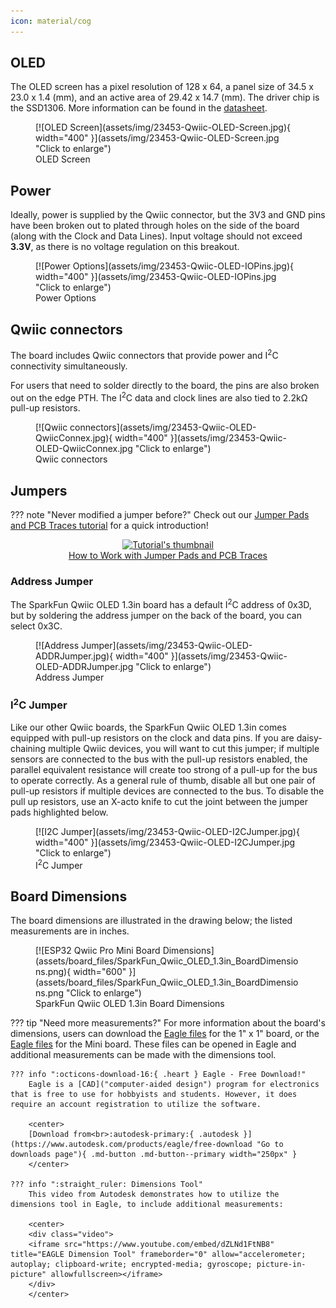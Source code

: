 ```yaml
---
icon: material/cog
---
```



## OLED 

The OLED screen has a pixel resolution of 128 x 64, a panel size of 34.5 x 23.0 x 1.4 (mm), and an active area of 29.42 x 14.7 (mm). The driver chip is the SSD1306. More information can be found in the [datasheet](assets/board_files/1.3inch-SH1106-OLED_Datasheet.pdf).

<figure markdown>
[![OLED Screen](assets/img/23453-Qwiic-OLED-Screen.jpg){ width="400" }](assets/img/23453-Qwiic-OLED-Screen.jpg "Click to enlarge")
<figcaption markdown>OLED Screen</figcaption>
</figure>

## Power

Ideally, power is supplied by the Qwiic connector, but the 3V3 and GND pins have been broken out to plated through holes on the side of the board (along with the Clock and Data Lines). Input voltage should not exceed <b>3.3V</b>, as there is no voltage regulation on this breakout. 



<figure markdown>
[![Power Options](assets/img/23453-Qwiic-OLED-IOPins.jpg){ width="400" }](assets/img/23453-Qwiic-OLED-IOPins.jpg "Click to enlarge")
<figcaption markdown>Power Options</figcaption>
</figure>



## Qwiic connectors

The board includes Qwiic connectors that provide power and I<sup>2</sup>C connectivity simultaneously.

For users that need to solder directly to the board, the pins are also broken out on the edge PTH. The I<sup>2</sup>C data and clock lines are also tied to 2.2kΩ pull-up resistors.


<figure markdown>
[![Qwiic connectors](assets/img/23453-Qwiic-OLED-QwiicConnex.jpg){ width="400" }](assets/img/23453-Qwiic-OLED-QwiicConnex.jpg "Click to enlarge")
<figcaption markdown>Qwiic connectors</figcaption>
</figure>


## Jumpers

??? note "Never modified a jumper before?"
	Check out our <a href="https://learn.sparkfun.com/tutorials/664">Jumper Pads and PCB Traces tutorial</a> for a quick introduction!
	<p align="center">
		<a href="https://learn.sparkfun.com/tutorials/664">
		<img src="https://cdn.sparkfun.com/c/264-148/assets/learn_tutorials/6/6/4/PCB_TraceCutLumenati.jpg" alt="Tutorial's thumbnail"><br>
        How to Work with Jumper Pads and PCB Traces</a>
	</p>


### Address Jumper

The SparkFun Qwiic OLED 1.3in board has a default I<sup>2</sup>C address of 0x3D, but by soldering the address jumper on the back of the board, you can select 0x3C. 

<figure markdown>
[![Address Jumper](assets/img/23453-Qwiic-OLED-ADDRJumper.jpg){ width="400" }](assets/img/23453-Qwiic-OLED-ADDRJumper.jpg "Click to enlarge")
<figcaption markdown>Address Jumper</figcaption>
</figure>

### I<sup>2</sup>C Jumper


Like our other Qwiic boards, the SparkFun Qwiic OLED 1.3in comes equipped with pull-up resistors on the clock and data pins. If you are daisy-chaining multiple Qwiic devices, you will want to cut this jumper; if multiple sensors are connected to the bus with the pull-up resistors enabled, the parallel equivalent resistance will create too strong of a pull-up for the bus to operate correctly. As a general rule of thumb, disable all but one pair of pull-up resistors if multiple devices are connected to the bus. To disable the pull up resistors, use an X-acto knife to cut the joint between the jumper pads highlighted below.


<figure markdown>
[![I2C Jumper](assets/img/23453-Qwiic-OLED-I2CJumper.jpg){ width="400" }](assets/img/23453-Qwiic-OLED-I2CJumper.jpg "Click to enlarge")
<figcaption markdown>I<sup>2</sup>C Jumper</figcaption>
</figure>


## Board Dimensions

The board dimensions are illustrated in the drawing below; the listed measurements are in inches.


<figure markdown>
[![ESP32 Qwiic Pro Mini Board Dimensions](assets/board_files/SparkFun_Qwiic_OLED_1.3in_BoardDimensions.png){ width="600" }](assets/board_files/SparkFun_Qwiic_OLED_1.3in_BoardDimensions.png "Click to enlarge")
<figcaption markdown>SparkFun Qwiic OLED 1.3in Board Dimensions</figcaption>
</figure>


??? tip "Need more measurements?"
	For more information about the board's dimensions, users can download the [Eagle files](assets/board_files/Qwiic_OLED_1.3in.zip) for the 1" x 1" board, or the [Eagle files](assets/board_files/Qwiic_OLED_1.3in.zip) for the Mini board. These files can be opened in Eagle and additional measurements can be made with the dimensions tool.

	??? info ":octicons-download-16:{ .heart } Eagle - Free Download!"
		Eagle is a [CAD]("computer-aided design") program for electronics that is free to use for hobbyists and students. However, it does require an account registration to utilize the software.

		<center>
		[Download from<br>:autodesk-primary:{ .autodesk }](https://www.autodesk.com/products/eagle/free-download "Go to downloads page"){ .md-button .md-button--primary width="250px" }
		</center>
	
	??? info ":straight_ruler: Dimensions Tool"
		This video from Autodesk demonstrates how to utilize the dimensions tool in Eagle, to include additional measurements:

		<center>
		<div class="video">
		<iframe src="https://www.youtube.com/embed/dZLNd1FtNB8" title="EAGLE Dimension Tool" frameborder="0" allow="accelerometer; autoplay; clipboard-write; encrypted-media; gyroscope; picture-in-picture" allowfullscreen></iframe>
		</div>
		</center>

